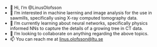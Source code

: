 - 👋 Hi, I’m @LinusOlofsson
- 👀 I’m interested in machine laerning and image analysis for the use in sawmills, specifically using X-ray computed tomography data.
- 🌱 I’m currently learning about neural networks, specifically physics informed NNs to capture the details of a growing tree in CT data.
- 💞️ I’m looking to collaborate on anything regarding the above topics.
- 📫 You can reach me at linus.olofsson@ltu.se

<!---
LinusOlofsson/LinusOlofsson is a ✨ special ✨ repository because its `README.md` (this file) appears on your GitHub profile.
You can click the Preview link to take a look at your changes.
--->
